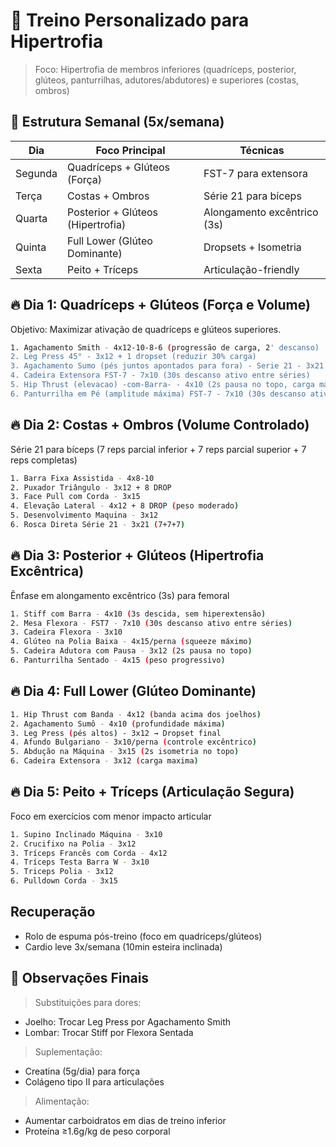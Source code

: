 
# 📅 Treino Personalizado para Hipertrofia

> Foco: Hipertrofia de membros inferiores (quadríceps, posterior, glúteos, panturrilhas, adutores/abdutores) e superiores (costas, ombros)

## 🔄 Estrutura Semanal (5x/semana)

Dia	    |Foco Principal	| Técnicas
--------|---------------|--------
Segunda	|Quadríceps + Glúteos (Força)	| FST-7 para extensora
Terça	|Costas + Ombros	| Série 21 para bíceps
Quarta	|Posterior + Glúteos (Hipertrofia)	| Alongamento excêntrico (3s)
Quinta	|Full Lower (Glúteo Dominante)	| Dropsets + Isometria
Sexta	|Peito + Tríceps	|Articulação-friendly

## 🔥 Dia 1: Quadríceps + Glúteos (Força e Volume)

Objetivo: Maximizar ativação de quadríceps e glúteos superiores.

```bash
1. Agachamento Smith - 4x12-10-8-6 (progressão de carga, 2' descanso)
2. Leg Press 45° - 3x12 + 1 dropset (reduzir 30% carga)
3. Agachamento Sumo (pés juntos apontados para fora) - Serie 21 - 3x21 (7+7+7)
4. Cadeira Extensora FST-7 - 7x10 (30s descanso ativo entre séries)
5. Hip Thrust (elevacao) -com-Barra- - 4x10 (2s pausa no topo, carga máxima)
6. Panturrilha em Pé (amplitude máxima) FST-7 - 7x10 (30s descanso ativo entre séries)
```

## 🔥 Dia 2: Costas + Ombros (Volume Controlado)

Série 21 para bíceps (7 reps parcial inferior + 7 reps parcial superior + 7 reps completas)

```bash
1. Barra Fixa Assistida - 4x8-10
2. Puxador Triângulo - 3x12 + 8 DROP
3. Face Pull com Corda - 3x15
4. Elevação Lateral - 4x12 + 8 DROP (peso moderado)
5. Desenvolvimento Maquina - 3x12 
6. Rosca Direta Série 21 - 3x21 (7+7+7)
```

## 🔥 Dia 3: Posterior + Glúteos (Hipertrofia Excêntrica)

Ênfase em alongamento excêntrico (3s) para femoral

```bash
1. Stiff com Barra - 4x10 (3s descida, sem hiperextensão)
2. Mesa Flexora - FST7 - 7x10 (30s descanso ativo entre séries)
3. Cadeira Flexora - 3x10
4. Glúteo na Polia Baixa - 4x15/perna (squeeze máximo)
5. Cadeira Adutora com Pausa - 3x12 (2s pausa no topo)
6. Panturrilha Sentado - 4x15 (peso progressivo)
```

## 🔥 Dia 4: Full Lower (Glúteo Dominante)

```bash
1. Hip Thrust com Banda - 4x12 (banda acima dos joelhos)
2. Agachamento Sumô - 4x10 (profundidade máxima)
3. Leg Press (pés altos) - 3x12 → Dropset final
4. Afundo Bulgariano - 3x10/perna (controle excêntrico)
5. Abdução na Máquina - 3x15 (2s isometria no topo)
6. Cadeira Extensora - 3x12 (carga maxima)
```

## 🔥 Dia 5: Peito + Tríceps (Articulação Segura)

Foco em exercícios com menor impacto articular

```bash
1. Supino Inclinado Máquina - 3x10
2. Crucifixo na Polia - 3x12
3. Tríceps Francês com Corda - 4x12
4. Tríceps Testa Barra W - 3x10
5. Triceps Polia - 3x12
6. Pulldown Corda - 3x15
```


## Recuperação

- Rolo de espuma pós-treino (foco em quadríceps/glúteos)
- Cardio leve 3x/semana (10min esteira inclinada)

## 📌 Observações Finais

> Substituições para dores:

- Joelho: Trocar Leg Press por Agachamento Smith
- Lombar: Trocar Stiff por Flexora Sentada

> Suplementação:

- Creatina (5g/dia) para força
- Colágeno tipo II para articulações

> Alimentação:

- Aumentar carboidratos em dias de treino inferior
- Proteína ≥1.6g/kg de peso corporal
